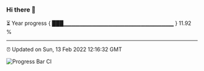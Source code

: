 ### Hi there 👋

⏳ Year progress { ███▁▁▁▁▁▁▁▁▁▁▁▁▁▁▁▁▁▁▁▁▁▁▁▁▁▁▁ } 11.92 %

---

⏰ Updated on Sun, 13 Feb 2022 12:16:32 GMT

![Progress Bar CI](https://github.com/liununu/liununu/workflows/Progress%20Bar%20CI/badge.svg)
